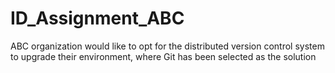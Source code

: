 # ID_Assignment_ABC
ABC organization would like to opt for the distributed version control system to upgrade their environment, where Git has been selected as the solution
